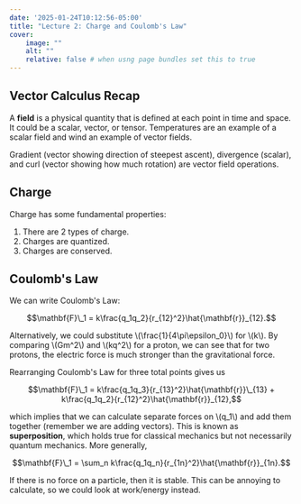 ```yaml
---
date: '2025-01-24T10:12:56-05:00'
title: "Lecture 2: Charge and Coulomb's Law"
cover:
    image: ""
    alt: ""
    relative: false # when usng page bundles set this to true
---
```


## Vector Calculus Recap

A **field** is a physical quantity that is defined at each point in time and space. It could be a scalar, vector, or tensor. Temperatures are an example of a scalar field and wind an example of vector fields.

Gradient (vector showing direction of steepest ascent), divergence (scalar), and curl (vector showing how much rotation) are vector field operations.

## Charge

Charge has some fundamental properties:
1. There are 2 types of charge.
2. Charges are quantized.
3. Charges are conserved.

## Coulomb's Law

We can write Coulomb's Law:

$$\mathbf{F}\_1 = k\frac{q_1q_2}{r_{12}^2}\hat{\mathbf{r}}_{12}.$$

Alternatively, we could substitute \\(\frac{1}{4\pi\epsilon_0}\\) for \\(k\\). By comparing \\(Gm^2\\) and \\(kq^2\\) for a proton, we can see that for two protons, the electric force is much stronger than the gravitational force.

Rearranging Coulomb's Law for three total points gives us

$$\mathbf{F}\_1 = k\frac{q_1q_3}{r_{13}^2}\hat{\mathbf{r}}\_{13} + k\frac{q_1q_2}{r_{12}^2}\hat{\mathbf{r}}_{12},$$

which implies that we can calculate separate forces on \\(q_1\\) and add them together (remember we are adding vectors). This is known as **superposition**, which holds true for classical mechanics but not necessarily quantum mechanics. More generally,

$$\mathbf{F}\_1 = \sum_n k\frac{q_1q_n}{r_{1n}^2}\hat{\mathbf{r}}_{1n}.$$

If there is no force on a particle, then it is stable. This can be annoying to calculate, so we could look at work/energy instead.